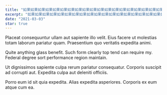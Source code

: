 ```yaml
---
title: "如果如果如果如果如果如果如果如果如果如果如果如果如果如果如果如果如果如果如果如果如果如果如果如果如果如果如果如果如果如果如果如果如果如果如果如果如果如果如果如果如果如果如果如果"
excerpt: "如果如果如果如果如果如果如果如果如果如果如果如果如果如果如果如果如果如果如果如果如果如果如果如果如果如果如果如果如果如果如果如果如果如果如果如果如果如果如果如果如果如果如果如果如果如果如果如果如果如果如果如果如果如果如果如果如果如果如果如果如果如果如果如果如果如果如果如果如果如果如果如果如果如果如果如果如果如果如果如果如果如果如果如果如果如果如果如果如果如果如果如果如果如果如果如果如果如果"
date: "2021-03-03"
star: true
---
```


Placeat consequuntur ullam aut sapiente illo velit. Eius facere ut molestias
totam laborum pariatur quam. Praesentium quo veritatis expedita animi.

Quite anything glass benefit. Such form clearly top tend can require my. Federal
degree sort performance region maintain.

Ut dignissimos sapiente culpa rerum pariatur consequatur. Corporis suscipit ad
corrupti aut. Expedita culpa aut deleniti officiis.

Porro eum id sit quia expedita. Alias expedita asperiores. Corporis ex eum atque
cum ea.
